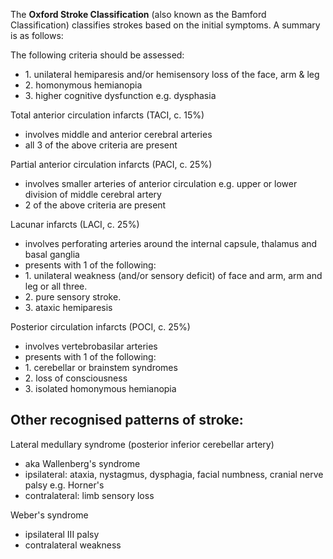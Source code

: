 The **Oxford Stroke Classification** (also known as the Bamford Classification) classifies strokes based on the initial symptoms. A summary is as follows:  
  
The following criteria should be assessed:  
* 1\. unilateral hemiparesis and/or hemisensory loss of the face, arm \& leg
* 2\. homonymous hemianopia
* 3\. higher cognitive dysfunction e.g. dysphasia

  
Total anterior circulation infarcts (TACI, c. 15%)  
* involves middle and anterior cerebral arteries
* all 3 of the above criteria are present

  
Partial anterior circulation infarcts (PACI, c. 25%)  
* involves smaller arteries of anterior circulation e.g. upper or lower division of middle cerebral artery
* 2 of the above criteria are present

  
Lacunar infarcts (LACI, c. 25%)  
* involves perforating arteries around the internal capsule, thalamus and basal ganglia
* presents with 1 of the following:
* 1\. unilateral weakness (and/or sensory deficit) of face and arm, arm and leg or all three.
* 2\. pure sensory stroke.
* 3\. ataxic hemiparesis

  
Posterior circulation infarcts (POCI, c. 25%)  
* involves vertebrobasilar arteries
* presents with 1 of the following:
* 1\. cerebellar or brainstem syndromes
* 2\. loss of consciousness
* 3\. isolated homonymous hemianopia

  
Other recognised patterns of stroke:
------------------------------------

  
Lateral medullary syndrome (posterior inferior cerebellar artery)  
* aka Wallenberg's syndrome
* ipsilateral: ataxia, nystagmus, dysphagia, facial numbness, cranial nerve palsy e.g. Horner's
* contralateral: limb sensory loss

  
Weber's syndrome  
* ipsilateral III palsy
* contralateral weakness
